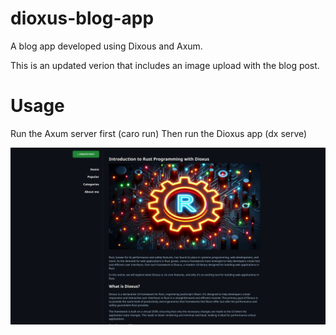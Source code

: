 # dioxus-blog-app
A blog app developed using Dixous and Axum.

This is an updated verion that includes an image upload with the blog post. 

# Usage
Run the Axum server first (caro run)
Then run the Dioxus app (dx serve)

![](/screenshot/image.png?raw=true|width=300)
